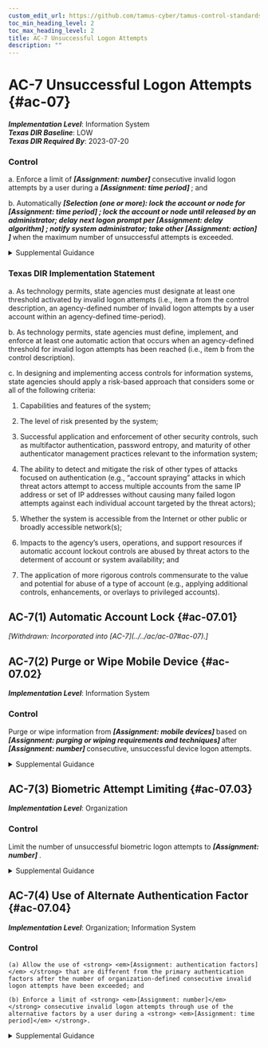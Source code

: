```yaml
---
custom_edit_url: https://github.com/tamus-cyber/tamus-control-standards/tree/main/content/tamus.edu/TAMUS_profile.xml
toc_min_heading_level: 2
toc_max_heading_level: 2
title: AC-7 Unsuccessful Logon Attempts
description: ""
---
```


# AC-7 Unsuccessful Logon Attempts {#ac-07}

_**Implementation Level**_: Information System\
_**Texas DIR Baseline**_: LOW\
_**Texas DIR Required By**_: 2023-07-20

### Control

a. Enforce a limit of <strong> <em>[Assignment: number]</em> </strong> consecutive invalid logon attempts by a user during a <strong> <em>[Assignment: time period]</em> </strong> ; and

b. Automatically <strong> <em>[Selection (one or more): lock the account or node for <strong> <em>[Assignment: time period]</em> </strong> ; lock the account or node until released by an administrator; delay next logon prompt per <strong> <em>[Assignment: delay algorithm]</em> </strong> ; notify system administrator; take other <strong> <em>[Assignment: action]</em> </strong> ]</em> </strong> when the maximum number of unsuccessful attempts is exceeded.

<details>
  <summary>Supplemental Guidance</summary>

The need to limit unsuccessful logon attempts and take subsequent action when the maximum number of attempts is exceeded applies regardless of whether the logon occurs via a local or network connection. Due to the potential for denial of service, automatic lockouts initiated by systems are usually temporary and automatically release after a predetermined, organization-defined time period. If a delay algorithm is selected, organizations may employ different algorithms for different components of the system based on the capabilities of those components. Responses to unsuccessful logon attempts may be implemented at the operating system and the application levels. Organization-defined actions that may be taken when the number of allowed consecutive invalid logon attempts is exceeded include prompting the user to answer a secret question in addition to the username and password, invoking a lockdown mode with limited user capabilities (instead of full lockout), allowing users to only logon from specified Internet Protocol (IP) addresses, requiring a CAPTCHA to prevent automated attacks, or applying user profiles such as location, time of day, IP address, device, or Media Access Control (MAC) address. If automatic system lockout or execution of a delay algorithm is not implemented in support of the availability objective, organizations consider a combination of other actions to help prevent brute force attacks. In addition to the above, organizations can prompt users to respond to a secret question before the number of allowed unsuccessful logon attempts is exceeded. Automatically unlocking an account after a specified period of time is generally not permitted. However, exceptions may be required based on operational mission or need.

</details>

### Texas DIR Implementation Statement

a. As technology permits, state agencies must designate at least one threshold activated by invalid logon attempts (i.e., item a from the control description, an agency-defined number of invalid logon attempts by a user account within an agency-defined time-period).

b. As technology permits, state agencies must define, implement, and enforce at least one automatic action that occurs when an agency-defined threshold for invalid logon attempts has been reached (i.e., item b from the control description).

c. In designing and implementing access controls for information systems, state agencies should apply a risk-based approach that considers some or all of the following criteria:

1. Capabilities and features of the system;

2. The level of risk presented by the system;

3. Successful application and enforcement of other security controls, such as multifactor authentication, password entropy, and maturity of other authenticator management practices relevant to the information system;

4. The ability to detect and mitigate the risk of other types of attacks focused on authentication (e.g., “account spraying” attacks in which threat actors attempt to access multiple accounts from the same IP address or set of IP addresses without causing many failed logon attempts against each individual account targeted by the threat actors);

5. Whether the system is accessible from the Internet or other public or broadly accessible network(s);

6. Impacts to the agency’s users, operations, and support resources if automatic account lockout controls are abused by threat actors to the determent of account or system availability; and

7. The application of more rigorous controls commensurate to the value and potential for abuse of a type of account (e.g., applying additional controls, enhancements, or overlays to privileged accounts).

## AC-7(1) Automatic Account Lock {#ac-07.01}


<prop xmlns="http://csrc.nist.gov/ns/oscal/1.0" name="status" value="withdrawn">
               <em>[Withdrawn: Incorporated into [AC-7](../../ac/ac-07#ac-07).]</em>
            </prop>
            

## AC-7(2) Purge or Wipe Mobile Device {#ac-07.02}

_**Implementation Level**_: Information System

### Control

Purge or wipe information from <strong> <em>[Assignment: mobile devices]</em> </strong> based on <strong> <em>[Assignment: purging or wiping requirements and techniques]</em> </strong> after <strong> <em>[Assignment: number]</em> </strong> consecutive, unsuccessful device logon attempts.

<details>
  <summary>Supplemental Guidance</summary>

A mobile device is a computing device that has a small form factor such that it can be carried by a single individual; is designed to operate without a physical connection; possesses local, non-removable or removable data storage; and includes a self-contained power source. Purging or wiping the device applies only to mobile devices for which the organization-defined number of unsuccessful logons occurs. The logon is to the mobile device, not to any one account on the device. Successful logons to accounts on mobile devices reset the unsuccessful logon count to zero. Purging or wiping may be unnecessary if the information on the device is protected with sufficiently strong encryption mechanisms.

</details>

## AC-7(3) Biometric Attempt Limiting {#ac-07.03}

_**Implementation Level**_: Organization

### Control

Limit the number of unsuccessful biometric logon attempts to <strong> <em>[Assignment: number]</em> </strong>.

<details>
  <summary>Supplemental Guidance</summary>

Biometrics are probabilistic in nature. The ability to successfully authenticate can be impacted by many factors, including matching performance and presentation attack detection mechanisms. Organizations select the appropriate number of attempts for users based on organizationally-defined factors.

</details>

## AC-7(4) Use of Alternate Authentication Factor {#ac-07.04}

_**Implementation Level**_: Organization; Information System

### Control

    (a) Allow the use of <strong> <em>[Assignment: authentication factors]</em> </strong> that are different from the primary authentication factors after the number of organization-defined consecutive invalid logon attempts have been exceeded; and

    (b) Enforce a limit of <strong> <em>[Assignment: number]</em> </strong> consecutive invalid logon attempts through use of the alternative factors by a user during a <strong> <em>[Assignment: time period]</em> </strong>.

<details>
  <summary>Supplemental Guidance</summary>

The use of alternate authentication factors supports the objective of availability and allows a user who has inadvertently been locked out to use additional authentication factors to bypass the lockout.

</details>

